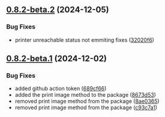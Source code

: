 ## [0.8.2-beta.2](https://github.com/eatme-global/react-native-pos-thermal-printer/compare/v0.8.2-beta.1...v0.8.2-beta.2) (2024-12-05)


### Bug Fixes

* printer unreachable status not emmiting fixes ([32020f6](https://github.com/eatme-global/react-native-pos-thermal-printer/commit/32020f62ee2b825a996cd007e5b54d9853b56bd6))

## [0.8.2-beta.1](https://github.com/eatme-global/react-native-pos-thermal-printer/compare/v0.8.1...v0.8.2-beta.1) (2024-12-02)

### Bug Fixes

- added github action token ([689cf66](https://github.com/eatme-global/react-native-pos-thermal-printer/commit/689cf665f37de513a80aa0b19e75dd3e339296a7))
- added the print image method to the package ([8673d53](https://github.com/eatme-global/react-native-pos-thermal-printer/commit/8673d53a81a6a5977adf9868da55c4de08d9b7be))
- removed print image method from the package ([8ae0365](https://github.com/eatme-global/react-native-pos-thermal-printer/commit/8ae03655208a3037a213961d3381d0b76860cef2))
- removed print image method from the package ([c93c7a1](https://github.com/eatme-global/react-native-pos-thermal-printer/commit/c93c7a17af6f0c58eb0a87e802bdc3734d09ca14))
